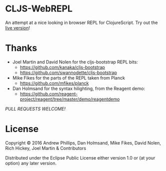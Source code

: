 # CLJS-WebREPL

An attempt at a nice looking in browser REPL for ClojureScript.  Try out the [live version](http://theasp.github.io/cljs-webrepl/)!

# Thanks
- Joel Martin and David Nolen for the cljs-bootstrap REPL bits:
  - https://github.com/kanaka/cljs-bootstrap
  - https://github.com/swannodette/cljs-bootstrap
- Mike Fikes for the parts of the REPL taken from Planck
  - https://github.com/mfikes/planck
- Dan Holmsand for the syntax hilighting, from the Reagent demo:
  - https://github.com/reagent-project/reagent/tree/master/demo/reagentdemo

*PULL REQUESTS WELCOME!*

# License

Copyright © 2016 Andrew Phillips, Dan Holmsand, Mike Fikes, David Nolen, Rich Hickey, Joel Martin & Contributors

Distributed under the Eclipse Public License either version 1.0 or (at your option) any later version.
